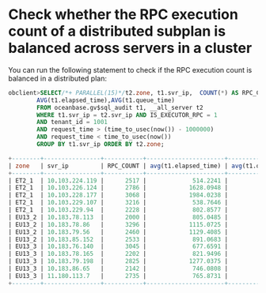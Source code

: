 Check whether the RPC execution count of a distributed subplan is balanced across servers in a cluster 
===========================================================================================================================



You can run the following statement to check if the RPC execution count is balanced in a distributed plan:

```sql
obclient>SELECT/*+ PARALLEL(15)*/t2.zone, t1.svr_ip,  COUNT(*) AS RPC_COUNT, 
        AVG(t1.elapsed_time),AVG(t1.queue_time)  
        FROM oceanbase.gv$sql_audit t1, __all_server t2  
        WHERE t1.svr_ip = t2.svr_ip AND IS_EXECUTOR_RPC = 1    
        AND tenant_id = 1001
        AND request_time > (time_to_usec(now()) - 1000000)    
        AND request_time < time_to_usec(now()) 
        GROUP BY t1.svr_ip ORDER BY t2.zone;

+--------+----------------+-----------+----------------------+--------------------+
| zone   | svr_ip         | RPC_COUNT | avg(t1.elapsed_time) | avg(t1.queue_time) |
+--------+----------------+-----------+----------------------+--------------------+
| ET2_1  | 10.103.224.119 |      2517 |             514.2241 |            13.5515 |
| ET2_1  | 10.103.226.124 |      2786 |            1628.0948 |            13.2915 |
| ET2_1  | 10.103.228.177 |      3068 |            1984.0238 |            12.9029 |
| ET2_1  | 10.103.229.107 |      3216 |             538.7646 |            12.8629 |
| ET2_1  | 10.103.229.94  |      2228 |             802.8577 |            13.4138 |
| EU13_2 | 10.183.78.113  |      2000 |             805.0485 |            13.0610 |
| EU13_2 | 10.183.78.86   |      3296 |            1115.0725 |            13.2700 |
| EU13_2 | 10.183.79.56   |      2460 |            1129.4085 |            14.3293 |
| EU13_2 | 10.183.85.152  |      2533 |             891.0683 |            13.8602 |
| EU13_3 | 10.183.76.140  |      3045 |             677.6591 |            13.7209 |
| EU13_3 | 10.183.78.165  |      2202 |             821.9496 |            12.8247 |
| EU13_3 | 10.183.79.198  |      2825 |            1277.0375 |            13.3345 |
| EU13_3 | 10.183.86.65   |      2142 |             746.0808 |            13.0121 |
| EU13_3 | 11.180.113.7   |      2735 |             765.8731 |            12.4750 |
+--------+----------------+-----------+----------------------+--------------------+
```


